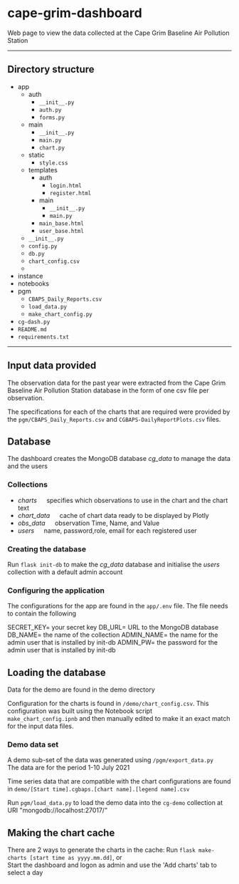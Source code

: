 # cape-grim-dashboard
Web page to view the data collected at the Cape Grim Baseline Air Pollution Station
********   

## Directory structure 
- app  
    - auth  
        - `__init__.py`  
        - `auth.py`  
        - `forms.py`  
    - main  
        - `__init__.py`  
        - `main.py`  
        - `chart.py`
    - static  
        - `style.css`   
    - templates  
        - auth  
            - `login.html`  
            - `register.html`  
        - main  
            - `__init__.py`  
            - `main.py`  
        - `main_base.html`  
        - `user_base.html`
    - `__init__.py`  
    - `config.py`  
    - `db.py`  
    - `chart_config.csv`  
    -    
- instance  
- notebooks  
- pgm  
    - `CBAPS_Daily_Reports.csv`  
    - `load_data.py`  
    - `make_chart_config.py`  
- `cg-dash.py`  
- `README.md`  
- `requirements.txt`  
********  
## Input data provided   
The observation data for the past year were extracted from the Cape Grim Baseline Air Pollution Station database in the form of one csv file per observation. 

The specifications for each of the charts that are required were provided by the `pgm/CBAPS_Daily_Reports.csv` and  `CGBAPS-DailyReportPlots.csv`  files.  

## Database  
The dashboard creates the MongoDB database *cg_data* to manage the data and the users  
  
### Collections  
- *charts* &emsp; specifies which observations to use in the chart and the chart text  
- *chart_data* &emsp; cache of chart data ready to be displayed by Plotly  
- *obs_data* &emsp; observation Time, Name, and Value  
- *users* &emsp; name, password,role, email for each registered user  
  
### Creating the database  
Run `flask init-db` to make the *cg_data* database and initialise the *users* collection with a default admin account  

### Configuring the application 
The configurations for the app are found in the `app/.env` file. The file needs to contain the following  

SECRET_KEY= your secret key 
DB_URL= URL to the MongoDB database  
DB_NAME= the name of the collection 
ADMIN_NAME= the name for the admin user that is installed by init-db 
ADMIN_PW= the password for the admin user that is installed by init-db 

## Loading the database
Data for the demo are found in the demo directory  

Configuration for the charts is found in `/demo/chart_config.csv`. This configuration was built using the Notebook script  
`make_chart_config.ipnb` and then manually edited to make it an exact match for the input data files. 

### Demo data set
A demo sub-set of the data was generated using `/pgm/export_data.py`   
The data are for the period 1-10 July 2021 

Time series data that are compatible with the chart configurations are found in 
`demo/[Start time].cgbaps.[chart name].[legend name].csv` 

Run `pgm/load_data.py` to load the demo data into the `cg-demo` collection at URI "mongodb://localhost:27017/"   

## Making the chart cache   
There are 2 ways to generate the charts in the cache: 
Run `flask make-charts [start time as yyyy.mm.dd]`, or  
Start the dashboard and logon as admin and use the 'Add charts' tab to select a day  







